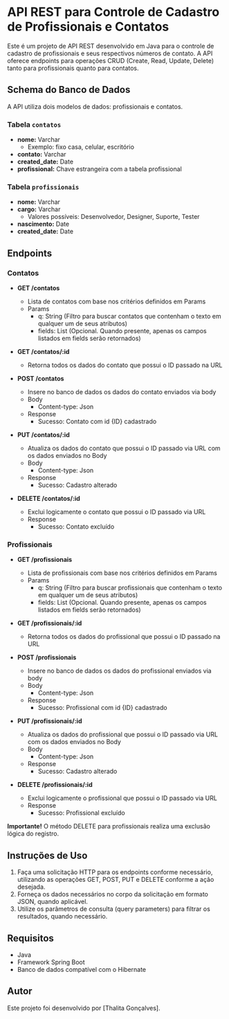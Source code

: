 # API REST para Controle de Cadastro de Profissionais e Contatos

Este é um projeto de API REST desenvolvido em Java para o controle de cadastro de profissionais e seus respectivos números de contato. A API oferece endpoints para operações CRUD (Create, Read, Update, Delete) tanto para profissionais quanto para contatos.

## Schema do Banco de Dados

A API utiliza dois modelos de dados: profissionais e contatos.

### Tabela `contatos`

- **nome:** Varchar
    - Exemplo: fixo casa, celular, escritório
- **contato:** Varchar
- **created_date:** Date
- **profissional:** Chave estrangeira com a tabela profissional

### Tabela `profissionais`

- **nome:** Varchar
- **cargo:** Varchar
    - Valores possíveis: Desenvolvedor, Designer, Suporte, Tester
- **nascimento:** Date
- **created_date:** Date

## Endpoints

### Contatos

- **GET /contatos**
    - Lista de contatos com base nos critérios definidos em Params
    - Params
        - q: String (Filtro para buscar contatos que contenham o texto em qualquer um de seus atributos)
        - fields: List<String> (Opcional. Quando presente, apenas os campos listados em fields serão retornados)

- **GET /contatos/:id**
    - Retorna todos os dados do contato que possui o ID passado na URL

- **POST /contatos**
    - Insere no banco de dados os dados do contato enviados via body
    - Body
        - Content-type: Json
    - Response
        - Sucesso: Contato com id {ID} cadastrado

- **PUT /contatos/:id**
    - Atualiza os dados do contato que possui o ID passado via URL com os dados enviados no Body
    - Body
        - Content-type: Json
    - Response
        - Sucesso: Cadastro alterado

- **DELETE /contatos/:id**
    - Exclui logicamente o contato que possui o ID passado via URL
    - Response
        - Sucesso: Contato excluído

### Profissionais

- **GET /profissionais**
    - Lista de profissionais com base nos critérios definidos em Params
    - Params
        - q: String (Filtro para buscar profissionais que contenham o texto em qualquer um de seus atributos)
        - fields: List<String> (Opcional. Quando presente, apenas os campos listados em fields serão retornados)

- **GET /profissionais/:id**
    - Retorna todos os dados do profissional que possui o ID passado na URL

- **POST /profissionais**
    - Insere no banco de dados os dados do profissional enviados via body
    - Body
        - Content-type: Json
    - Response
        - Sucesso: Profissional com id {ID} cadastrado

- **PUT /profissionais/:id**
    - Atualiza os dados do profissional que possui o ID passado via URL com os dados enviados no Body
    - Body
        - Content-type: Json
    - Response
        - Sucesso: Cadastro alterado

- **DELETE /profissionais/:id**
    - Exclui logicamente o profissional que possui o ID passado via URL
    - Response
        - Sucesso: Profissional excluído

**Importante!** O método DELETE para profissionais realiza uma exclusão lógica do registro.

## Instruções de Uso

1. Faça uma solicitação HTTP para os endpoints conforme necessário, utilizando as operações GET, POST, PUT e DELETE conforme a ação desejada.
2. Forneça os dados necessários no corpo da solicitação em formato JSON, quando aplicável.
3. Utilize os parâmetros de consulta (query parameters) para filtrar os resultados, quando necessário.

## Requisitos

- Java
- Framework Spring Boot
- Banco de dados compatível com o Hibernate

## Autor

Este projeto foi desenvolvido por [Thalita Gonçalves].
